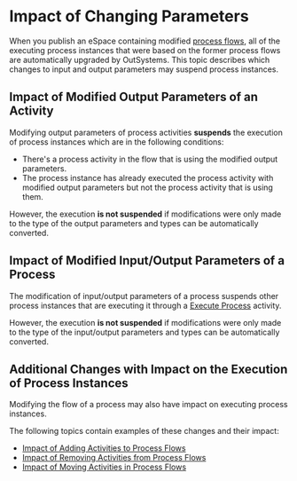 # Impact of Changing Parameters

When you publish an eSpace containing modified [process flows](../process-flow/process-flow-editor.md), all of the executing process instances that were based on the former process flows are automatically upgraded by OutSystems. This topic describes which changes to input and output parameters may suspend process instances.

## Impact of Modified Output Parameters of an Activity

Modifying output parameters of process activities **suspends** the execution of process instances which are in the following conditions:

* There's a process activity in the flow that is using the modified output parameters.
* The process instance has already executed the process activity with modified output parameters but not the process activity that is using them.

However, the execution **is not suspended** if modifications were only made to the type of the output parameters and types can be automatically converted.

## Impact of Modified Input/Output Parameters of a Process

The modification of input/output parameters of a process suspends other process instances that are executing it through a [Execute Process](https://github.com/danielmarquespt/docs-product/tree/e7ea3f444d5129dab245c69ab72ae091554bc4fb/src/ref/lang/auto/Class.Execute%20Process.final.md%3E) activity.

However, the execution **is not suspended** if modifications were only made to the type of the input/output parameters and types can be automatically converted.

## Additional Changes with Impact on the Execution of Process Instances

Modifying the flow of a process may also have impact on executing process instances.

The following topics contain examples of these changes and their impact:

* [Impact of Adding Activities to Process Flows](impact-add-activities.md)
* [Impact of Removing Activities from Process Flows](impact-delete-activities.md)
* [Impact of Moving Activities in Process Flows](impact-move-activities.md)

